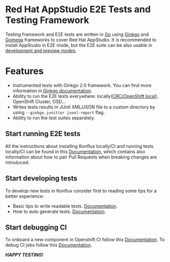 # Red Hat AppStudio E2E Tests and Testing Framework

Testing framework and E2E tests are written in [Go](https://go.dev/) using [Ginkgo](https://onsi.github.io/ginkgo/) and [Gomega](https://onsi.github.io/gomega/) frameworks to cover Red Hat AppStudio.
It is recommended to install AppStudio in E2E mode, but the E2E suite can be also usable in [development and preview modes](https://github.com/redhat-appstudio/infra-deployments#preview-mode-for-your-clusters).

# Features

* Instrumented tests with Ginkgo 2.0 framework. You can find more information in [Ginkgo documentation](https://onsi.github.io/ginkgo/).
* Ability to run the E2E tests everywhere: locally([CRC/OpenShift local](https://developers.redhat.com/products/openshift-local/overview)), OpenShift Cluster, OSD...
* Writes tests results in JUnit XML/JSON file to a custom directory by using `--ginkgo.junit(or json)-report` flag.
* Ability to run the test suites separately.

## Start running E2E tests

All the instructions about installing Konflux locally/CI and running tests locally/CI can be found in this [Documentation](docs/Installation.md), which contains also information about how to pair Pull Requests when breaking changes are introduced.

## Start developing tests

To develop new tests in Konflux consider first to reading some tips for a better experience:
* Basic tips to write readable tests. [Documentation](docs/Guidelines.md).
* How to auto generate tests. [Documentation](docs/DeveloperGenerateTest.md).

## Start debugging CI

To onboard a new component in Openshift CI follow this [Documentation](docs/OpenShiftCI.md).
To debug CI jobs follow this [Documentation](docs/InvestigatingCIFailures.md).

***HAPPY TESTING!***
